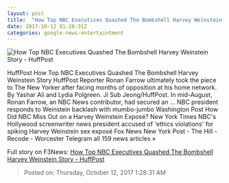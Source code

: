 ```yaml
---
layout: post
title:  "How Top NBC Executives Quashed The Bombshell Harvey Weinstein Story - HuffPost"
date: 2017-10-12 01:28:31Z
categories: google-news-entertaintment
---
```


![How Top NBC Executives Quashed The Bombshell Harvey Weinstein Story - HuffPost](https://img.huffingtonpost.com/asset/59dec331200000d55408659a.png?cache=d4kykybjzz&ops=1910_1000)

HuffPost How Top NBC Executives Quashed The Bombshell Harvey Weinstein Story HuffPost Reporter Ronan Farrow ultimately took the piece to The New Yorker after facing months of opposition at his home network. By Yashar Ali and Lydia Polgreen. Ji Sub Jeong/HuffPost. In mid-August, Ronan Farrow, an NBC News contributor, had secured an ... NBC president responds to Weinstein backlash with mumbo-jumbo Washington Post How Did NBC Miss Out on a Harvey Weinstein Exposé? New York Times NBC's Hollywood screenwriter news president accused of 'ethics violations' for spiking Harvey Weinstein sex exposé Fox News New York Post - The Hill - Recode - Worcester Telegram all 159 news articles »


Full story on F3News: [How Top NBC Executives Quashed The Bombshell Harvey Weinstein Story - HuffPost](http://www.f3nws.com/n/hbQCjD)

> Posted on: Thursday, October 12, 2017 1:28:31 AM
